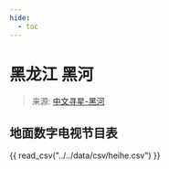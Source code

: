 ```yaml
---
hide:
  - toc
---
```


# 黑龙江 黑河

> 来源: [中文寻星-黑河](http://dtmb.saoing.com/heihe.htm)

## 地面数字电视节目表

{{ read_csv("../../data/csv/heihe.csv") }}
